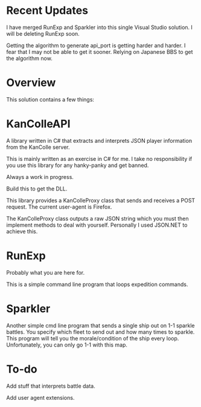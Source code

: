 Recent Updates
==========
I have merged RunExp and Sparkler into this single Visual Studio solution.
I will be deleting RunExp soon.

Getting the algorithm to generate api_port is getting harder and harder.
I fear that I may not be able to get it sooner. Relying on Japanese BBS to get the algorithm now.

Overview
==========
This solution contains a few things:

KanColleAPI
==========
A library written in C# that extracts and interprets JSON player information from the KanColle server.

This is mainly written as an exercise in C# for me. I take no responsibility if you use this library for any hanky-panky and get banned.

Always a work in progress.

Build this to get the DLL.

This library provides a KanColleProxy class that sends and receives a POST request. The current user-agent is Firefox.

The KanColleProxy class outputs a raw JSON string which you must then implement methods to deal with yourself. Personally I used JSON.NET to achieve this.

RunExp
==========
Probably what you are here for.

This is a simple command line program that loops expedition commands.

Sparkler
==========
Another simple cmd line program that sends a single ship out on 1-1 sparkle battles.
You specify which fleet to send out and how many times to sparkle.
This program will tell you the morale/condition of the ship every loop.
Unfortunately, you can only go 1-1 with this map.

To-do
========
Add stuff that interprets battle data.

Add user agent extensions.
